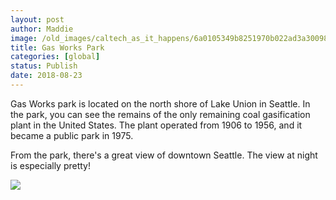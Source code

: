 ```yaml
---
layout: post
author: Maddie
image: /old_images/caltech_as_it_happens/6a0105349b8251970b022ad3a30098200b.jpg
title: Gas Works Park
categories: [global]
status: Publish
date: 2018-08-23
---
```


Gas Works park is located on the north shore of Lake Union in Seattle. In the park, you can see the remains of the only remaining coal gasification plant in the United States. The plant operated from 1906 to 1956, and it became a public park in 1975.

From the park, there's a great view of downtown Seattle. The view at night is especially pretty!


![](/old_images/caltech_as_it_happens/6a0105349b8251970b022ad3a300a0200b.jpg)
